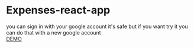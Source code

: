 # Expenses-react-app
you can sign in with your google account it's safe but if you want try it you can do that with a new google account
<br/>
<a href="careless-woman.surge.sh">DEMO</a>
